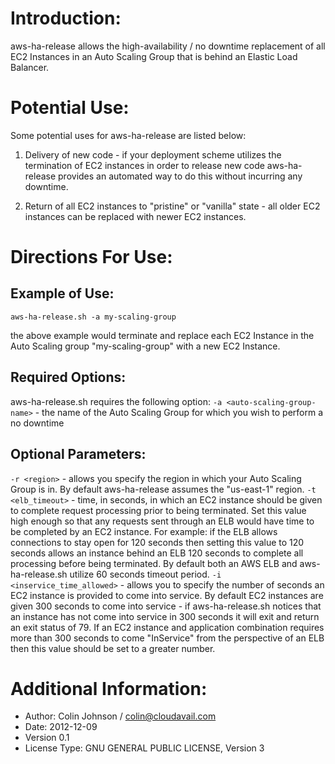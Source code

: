 # Introduction:
aws-ha-release allows the high-availability / no downtime replacement of all EC2 Instances in an Auto Scaling Group that is behind an Elastic Load Balancer.
#
# Potential Use:
Some potential uses for aws-ha-release are listed below:

1. Delivery of new code - if your deployment scheme utilizes the termination of EC2 instances in order to release new code aws-ha-release provides an automated way to do this without incurring any downtime.

2. Return of all EC2 instances to "pristine" or "vanilla" state - all older EC2 instances can be replaced with newer EC2 instances.

# Directions For Use:
## Example of Use:
`aws-ha-release.sh -a my-scaling-group`

the above example would terminate and replace each EC2 Instance in the Auto Scaling group "my-scaling-group" with a new EC2 Instance.
## Required Options:
aws-ha-release.sh requires the following option:
`-a <auto-scaling-group-name>` - the name of the Auto Scaling Group for which you wish to perform a no downtime 
## Optional Parameters:
`-r <region>` - allows you specify the region in which your Auto Scaling Group is in. By default aws-ha-release assumes the "us-east-1" region.
`-t <elb_timeout>` - time, in seconds, in which an EC2 instance should be given to complete request processing prior to being terminated. Set this value high enough so that any requests sent through an ELB would have time to be completed by an EC2 instance. For example: if the ELB allows connections to stay open for 120 seconds then setting this value to 120 seconds allows an instance behind an ELB 120 seconds to complete all processing before being terminated. By default both an AWS ELB and aws-ha-release.sh utilize 60 seconds timeout period.
`-i <inservice_time_allowed>` - allows you to specify the number of seconds an EC2 instance is provided to come into service. By default EC2 instances are given 300 seconds to come into service - if aws-ha-release.sh notices that an instance has not come into service in 300 seconds it will exit and return an exit status of 79. If an EC2 instance and application combination requires more than 300 seconds to come "InService" from the perspective of an ELB then this value should be set to a greater number.
# Additional Information:
- Author: Colin Johnson / colin@cloudavail.com
- Date: 2012-12-09
- Version 0.1
- License Type: GNU GENERAL PUBLIC LICENSE, Version 3
